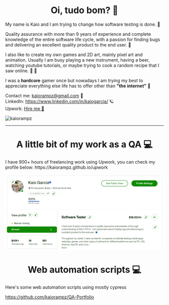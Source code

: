 <h1 align="center">Oi, tudo bom? 💙</h1>

<p>
My name is Kaio and I am trying to change how software testing is done. 🦄  

Quality assurance with more than 9 years of experience and complete knowledge of the entire software life cycle, with a passion for finding bugs and delivering an excellent quality product to the end user. 💙

I also like to create my own games and 2D art, mainly pixel art and animation. Usually I am busy playing a new instrument, having a beer, watching youtube tutorials, or maybe trying to cook a random recipe that I saw online. 🍺 🍖

I was a <b>hardcore</b> gamer once but nowadays I am trying my best to appreciate everything else life has to offer other than <b>"the internet"</b> 🌈   

Contact me: kaiorampz@gmail.com 🙂  
LinkedIn: https://www.linkedin.com/in/kaiogarcia/ 🪐  
Upwork: <a href="https://www.upwork.com/freelancers/~012883d8474aaab92f">Hire me 🤖</a>  
</p>

<p align="left"> <img src="https://komarev.com/ghpvc/?username=kaiorampz" alt="kaiorampz" /> </p>
<hr>
<h1 align="center">A little bit of my work as a QA 💻</h1>
<p>
I have 900+ hours of freelancing work using Upwork, you can check my profile below:
https://kaiorampz.github.io/upwork
  
<img src="upwork.png"></img>

</p>
<h1 align="center">Web automation scripts 💻</h1>
<p>
Here's some web automation scripts using mostly cypress

https://github.com/kaiorampz/QA-Portfolio

